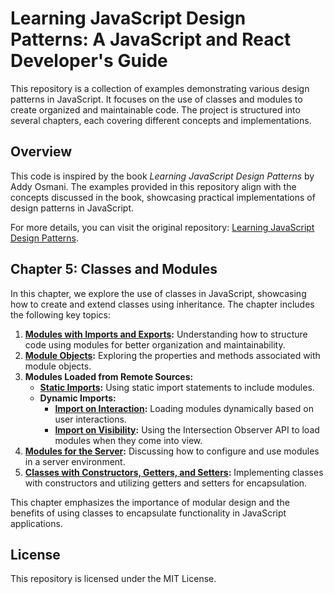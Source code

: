 # Learning JavaScript Design Patterns: A JavaScript and React Developer's Guide

This repository is a collection of examples demonstrating various design patterns in JavaScript. It focuses on the use of classes and modules to create organized and maintainable code. The project is structured into several chapters, each covering different concepts and implementations.

## Overview

This code is inspired by the book _Learning JavaScript Design Patterns_ by Addy Osmani. The examples provided in this repository align with the concepts discussed in the book, showcasing practical implementations of design patterns in JavaScript. 

For more details, you can visit the original repository: [Learning JavaScript Design Patterns](https://github.com/addyosmani/learning-jsdp).

## Chapter 5: Classes and Modules

In this chapter, we explore the use of classes in JavaScript, showcasing how to create and extend classes using inheritance. The chapter includes the following key topics:

1. **[Modules with Imports and Exports](Chapter-5/1-Modules-With-Imports-And-Exports):** Understanding how to structure code using modules for better organization and maintainability.
2. **[Module Objects](Chapter-5/5-Classes/cookie.js):** Exploring the properties and methods associated with module objects.
3. **Modules Loaded from Remote Sources:**
   - **[Static Imports](Chapter-5/3-Modules-Loaded-From-Remote-Sources/Dynamic-Imports/importOnInteraction_lodash.html):** Using static import statements to include modules.
   - **Dynamic Imports:**
     - **[Import on Interaction](Chapter-5/3-Modules-Loaded-From-Remote-Sources/Dynamic-Imports/importOnInteraction_lodash.html):** Loading modules dynamically based on user interactions.
     - **[Import on Visibility](Chapter-5/3-Modules-Loaded-From-Remote-Sources/Dynamic-Imports/importOnVisibility.html):** Using the Intersection Observer API to load modules when they come into view.
4. **[Modules for the Server](Chapter-5/4-Modules-For-The-Server/package.json):** Discussing how to configure and use modules in a server environment.
5. **[Classes with Constructors, Getters, and Setters](Chapter-5/5-Classes/cake.js):** Implementing classes with constructors and utilizing getters and setters for encapsulation.

This chapter emphasizes the importance of modular design and the benefits of using classes to encapsulate functionality in JavaScript applications.

## License

This repository is licensed under the MIT License.